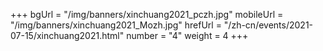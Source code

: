 +++
bgUrl = "/img/banners/xinchuang2021_pczh.jpg"
mobileUrl = "/img/banners/xinchuang2021_Mozh.jpg"
hrefUrl = "/zh-cn/events/2021-07-15/xinchuang2021.html"
number = "4"
weight =  4
+++